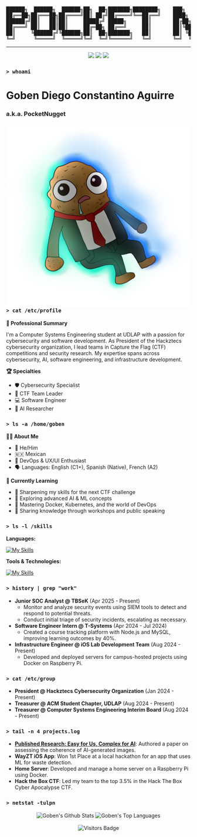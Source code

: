 <pre>

██████╗  ██████╗  ██████╗██╗  ██╗███████╗████████╗    ███╗   ██╗██╗   ██╗ ██████╗  ██████╗ ███████╗████████╗
██╔══██╗██╔═══██╗██╔════╝██║ ██╔╝██╔════╝╚══██╔══╝    ████╗  ██║██║   ██║██╔════╝ ██╔════╝ ██╔════╝╚══██╔══╝
██████╔╝██║   ██║██║     █████╔╝ █████╗     ██║       ██╔██╗ ██║██║   ██║██║  ███╗██║  ███╗█████╗     ██║   
██╔═══╝ ██║   ██║██║     ██╔═██╗ ██╔══╝     ██║       ██║╚██╗██║██║   ██║██║   ██║██║   ██║██╔══╝     ██║   
██║     ╚██████╔╝╚██████╗██║  ██╗███████╗   ██║       ██║ ╚████║╚██████╔╝╚██████╔╝╚██████╔╝███████╗   ██║   
╚═╝      ╚═════╝  ╚═════╝╚═╝  ╚═╝╚══════╝   ╚═╝       ╚═╝  ╚═══╝ ╚═════╝  ╚═════╝  ╚═════╝ ╚══════╝   ╚═╝   
</pre>

---
<div align="center">
  <a href="https://www.linkedin.com/in/goben-diego/" target="_blank"><img src="https://img.shields.io/badge/LinkedIn-0077B5?style=for-the-badge&logo=linkedin&logoColor=white" /></a>
  <a href="https://www.instagram.com/pocketnugget/" target="_blank"><img src="https://img.shields.io/badge/Instagram-E4405F?style=for-the-badge&logo=instagram&logoColor=white" /></a>
  <a href="mailto:goben.ca.pkn@hotmail.com" target="_blank"><img src="https://img.shields.io/badge/Email-0078D4?style=for-the-badge&logo=microsoft-outlook&logoColor=white" /></a>
</div>


### `> whoami`

<h1 align="left">Goben Diego Constantino Aguirre</h1>
<h3 align="left">a.k.a. PocketNugget</h2>

<img align="right" alt="Nugget" src="nugg.png" width="500" />

### `> cat /etc/profile`

**📖 Professional Summary**

I'm a Computer Systems Engineering student at UDLAP with a passion for cybersecurity and software development. As President of the Hackztecs cybersecurity organization, I lead teams in Capture the Flag (CTF) competitions and security research. My expertise spans across cybersecurity, AI, software engineering, and infrastructure development.

**🏆 Specialties**
* 🛡️ Cybersecurity Specialist
* 🚩 CTF Team Leader
* 💻 Software Engineer
* 🤖 AI Researcher

### `> ls -a /home/goben`

**👨‍💻 About Me**
* 👨 He/Him
* 🇲🇽 Mexican
* 🚀 DevOps & UX/UI Enthusiast
* 🗣️ Languages: English (C1+), Spanish (Native), French (A2)

**🌱 Currently Learning**
* 🔐 Sharpening my skills for the next CTF challenge
* 🤖 Exploring advanced AI & ML concepts
* 🐳 Mastering Docker, Kubernetes, and the world of DevOps
* 🎤 Sharing knowledge through workshops and public speaking

### `> ls -l /skills`

**Languages:**

[![My Skills](https://skillicons.dev/icons?i=python,c,java,js,html,css,bash,php,mysql,latex&theme=dark)](https://skillicons.dev)

**Tools & Technologies:**

[![My Skills](https://skillicons.dev/icons?i=linux,docker,kubernetes,nodejs,react,vscode,kali,fedora,ubuntu,raspberrypi&theme=dark)](https://skillicons.dev)

### `> history | grep "work"`

* **Junior SOC Analyst @ TBSeK** (Apr 2025 - Present)
    * Monitor and analyze security events using SIEM tools to detect and respond to potential threats.
    * Conduct initial triage of security incidents, escalating as necessary.
* **Software Engineer Intern @ T-Systems** (Apr 2024 - Jul 2024)
    * Created a course tracking platform with Node.js and MySQL, improving learning outcomes by 40%.
* **Infrastructure Engineer @ iOS Lab Development Team** (Aug 2024 - Present)
    * Developed and deployed servers for campus-hosted projects using Docker on Raspberry Pi.

### `> cat /etc/group`

* **President @ Hackztecs Cybersecurity Organization** (Jan 2024 - Present)
* **Treasurer @ ACM Student Chapter, UDLAP** (Aug 2024 - Present)
* **Treasurer @ Computer Systems Engineering Interim Board** (Aug 2024 - Present)

### `> tail -n 4 projects.log`
* **[Published Research: Easy for Us, Complex for AI](https://link.springer.com/chapter/10.1007/978-3-031-47990-1_38)**: Authored a paper on assessing the coherence of AI-generated images.
* **WayZT iOS App**: Won 1st Place at a local hackathon for an app that uses ML for waste detection.
* **Home Server**: Developed and manage a home server on a Raspberry Pi using Docker.
* **Hack the Box CTF**: Led my team to the top 3.5% in the Hack The Box Cyber Apocalypse CTF.

### `> netstat -tulpn`
  <div align="center">
<img alt="Goben's Github Stats" src="https://github-readme-stats.vercel.app/api?username=PocketNugget&show_icons=true&include_all_commits=true&count_private=true&theme=tokyonight&hide_border=true&bg_color=0D1117&title_color=D02929&icon_color=D02929"  height="180"/>
<img alt="Goben's Top Languages" src="https://github-readme-stats.vercel.app/api/top-langs/?username=PocketNugget&langs_count=10&layout=compact&theme=tokyonight&hide_border=true&bg_color=0D1117&title_color=D02929&icon_color=D02929"  height="180"/>
<br/><br/>
<img src="https://komarev.com/ghpvc/?username=PocketNugget&style=flat-square&color=green" alt="Visitors Badge"/>
<div/>
